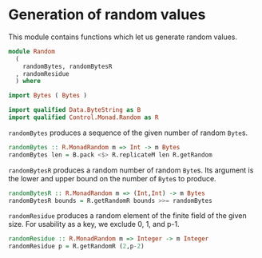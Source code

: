 # Generation of random values

This module contains functions which let us generate
random values.

```haskell
module Random
  (
    randomBytes, randomBytesR
  , randomResidue
  ) where

import Bytes ( Bytes )

import qualified Data.ByteString as B
import qualified Control.Monad.Random as R
```

`randomBytes` produces a sequence of the given number of random `Byte`s.

```haskell
randomBytes :: R.MonadRandom m => Int -> m Bytes
randomBytes len = B.pack <$> R.replicateM len R.getRandom
```

`randomBytesR` produces a random number of random `Byte`s.
Its argument is the lower and upper bound on the number of `Byte`s to produce.

```haskell
randomBytesR :: R.MonadRandom m => (Int,Int) -> m Bytes
randomBytesR bounds = R.getRandomR bounds >>= randomBytes
```

`randomResidue` produces a random element of the
finite field of the given size.
For usability as a key, we exclude 0, 1, and p-1.

```haskell
randomResidue :: R.MonadRandom m => Integer -> m Integer
randomResidue p = R.getRandomR (2,p-2)
```
